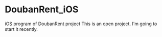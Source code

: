 DoubanRent_iOS
==============

iOS program of DoubanRent project
This is an open project. I'm going to start it recently.
